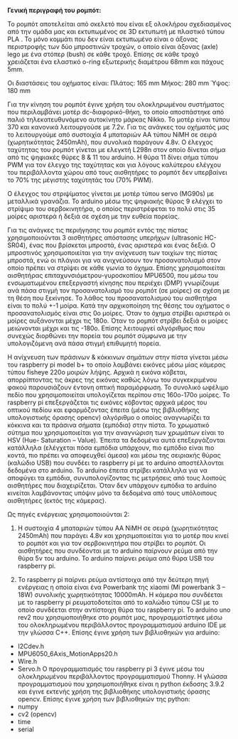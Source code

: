 **Γενική περιγραφή του ρομπότ:**

Το ρομπότ αποτελείται από σκελετό που είναι εξ ολοκλήρου σχεδιασμένος από την ομάδα μας και εκτυπωμένος σε 3D εκτυπωτή με πλαστικό τύπου PLA . Το μόνο κομμάτι που δεν είναι εκτυπωμένο είναι ο άξονας περιστροφής των δύο μπροστινών τροχών, ο οποίο είναι άξονας (axle) lego με ένα στόπερ (bush) σε κάθε τροχό. Επίσης σε κάθε τροχό χρειάζεται ένα ελαστικό o-ring εξωτερικής διαμέτρου 68mm και πάχους 5mm.

Οι διαστάσεις του οχήματος είναι:
Πλάτος: 165 mm
Μήκος: 280 mm
Ύψος: 180 mm

Για την κίνηση του ρομπότ έγινε χρήση του ολοκληρωμένου συστήματος που περιλαμβάνει μοτέρ dc-διαφορικό-θήκη, το οποίο αποσπάστηκε από παλιό τηλεκατευθυνόμενο αυτοκίνητο μάρκας Nikko. Το μοτέρ είναι τύπου 370 και κανονικά λειτουργούσε με 7.2v. Για τις ανάγκες του οχήματός μας το λειτουργούμε από συστοιχία 4 μπαταριών ΑΑ τύπου NiMH σε σειρά (χωρητικότητας 2450mAh), που συνολικά παράγουν 4.8v. Ο έλεγχος ταχύτητας του ρομπότ γίνεται με ελεγκτή L298n στον οποίο δίνεται σήμα από τις ψηφιακές θύρες 8 & 11 του arduino. Η θύρα 11 δίνει σήμα τύπου PWM για τον έλεγχο της ταχύτητας και για λόγους καλύτερου ελέγχου του περιβάλλοντα χώρου από τους αισθητήρες το ρομπότ δεν υπερβαίνει το 70% της μέγιστης ταχύτητάς του (70% PWM).  

Ο έλεγχος του στριψίματος γίνεται με μοτέρ τύπου servo (MG90s) με μεταλλικά γρανάζια. Το arduino μέσω της ψηφιακής θύρας 9 ελέγχει το στρίψιμο του σερβοκινητήρα, ο οποίος περιστρέφεται το πολύ στις 35 μοίρες αριστερά ή δεξιά σε σχέση με την ευθεία πορείας.

Για τις ανάγκες τις περιήγησης του ρομπότ εντός της πίστας χρησιμοποιούνται 3 αισθητήρες  απόστασης υπερήχων (ultrasonic HC-SR04), ένας που βρίσκεται μπροστά, ένας αριστερά και ένας δεξιά. Ο μπροστινός χρησιμοποιείται για την ανίχνευση των τοιχίων της πίστας μπροστά, ενώ οι πλάγιοι για να ανιχνεύσουν τον προσανατολισμό στον οποίο πρέπει να στρίψει σε κάθε γωνία το όχημα. Επίσης χρησιμοποιείται αισθητήρας επιταχυνσιόμετρου-γυροσκοπίου MPU6500, που μέσω του ενσωματωμένου επεξεργαστή κίνησης που περιέχει (DMP) γνωρίζουμε ανά πάσα στιγμή τον προσανατολισμό του ρομπότ (σε μοίρες) σε σχέση με τη θέση που ξεκίνησε. Το λάθος του προσανατολισμού του αισθητήρα είναι το πολύ +-1 μοίρα. Κατά την αρχικοποίηση της θέσης του οχήματος ο προσανατολισμός είναι στις 0ο μοίρες. Όταν το όχημα στρίβει αριστερά οι μοίρες αυξάνονται μέχρι τις 180ο.  Όταν το ρομπότ στρίβει δεξιά οι μοίρες μειώνονται μέχρι και τις -180ο. Επίσης λειτουργεί αλγόριθμος που συνεχώς διορθώνει την πορεία του ρομπότ σύμφωνα με την υπολογιζόμενη ανά πάσα στιγμή επιθυμητή πορεία.

Η ανίχνευση των πράσινων & κόκκινων σημάτων στην πίστα γίνεται μέσω του raspberry pi model b+ το οποίο λαμβάνει εικόνες μέσω μίας κάμερας τύπου fisheye 220o μοιρών λήψης. Αρχικά η εικόνα κόβεται, απορρίπτοντας τις άκρες της εικόνας καθώς λόγω του συγκεκριμένου φακού παρουσιάζουν έντονη οπτική παραμόρφωση. Το συνολικό ωφέλιμο πεδίο που χρησιμοποιείται υπολογίζεται περίπου στις 160ο-170ο μοίρες. Το raspberry pi επεξεργάζεται τις εικόνες κόβοντας αρχικά μέρος του οπτικού πεδίου και εφαρμόζοντας έπειτα (μέσω της βιβλιοθήκης υπολογιστικής όρασης opencv) αλγόριθμο ο οποίος αναγνωρίζει τα κόκκινα και τα πράσινα σήματα (εμπόδια) στην πίστα. Το χρωματικό σύτημα που χρησιμοποιείται για την αναγνώριση των χρωμάτων είναι το HSV (Hue- Saturation – Value). Έπειτα τα δεδομένα αυτά επεξεργάζονται κατάλληλα (ελέγχεται πόσα εμπόδια υπάρχουν, πιο εμπόδιο είναι πιο κοντά, πιο πρέπει να αποφευχθεί άμεσα) και μέσω της σειριακής θύρας (καλώδιο USB) που συνδέει το raspberry pi  με το arduino αποστέλλονται δεδομένα στο arduino. Το arduino έπειτα στρίβει κατάλληλα για να αποφύγει τα εμπόδια, συνυπολογίζοντας τις μετρήσεις από τους λοιπούς αισθητήρες που διαχειρίζεται. Όταν δεν υπάρχουν εμπόδια το arduino κινείται λαμβάνοντας υπόψιν μόνο τα δεδομένα από τους υπόλοιπους αισθητήρες (εκτός της κάμερας).

Ως πηγές ενέργειας χρησιμοποιούνται 2:
1.	Η συστοιχία 4 μπαταριών τύπου ΑΑ NiMH σε σειρά (χωρητικότητας 2450mAh) που παράγει 4.8v και χρησιμοποιείται για το μοτέρ που κινεί το ρομπότ και για τον σερβοκινητήρα που στρίβει το ρομπότ. Οι αισθητήρες που συνδέονται με το arduino παίρνουν ρεύμα από την θύρα 5v του arduino. To arduino παίρνει ρεύμα από θύρα USB του raspberry pi. 

2.	Το raspberry pi παίρνει ρεύμα αντίστοιχα από την δεύτερη πηγή ενέργειας η οποία είναι ένα Powerbank της xiaomi (Mi powerbank 3 – 18W) συνολικής χωρητικότητας 10000mAh. Η κάμερα που συνδέεται με το raspberry pi ρευματοδοτείται από το καλώδιο τύπου CSI με το οποίο συνδέεται στην αντίστοιχη θύρα του raspberry pi.
Το arduino uno rev2 που χρησιμοποιήθηκε στο ρομπότ μας, προγραμματίστηκε μέσω του ολοκληρωμένου περιβάλλοντος προγραμματισμού arduino IDE με την γλώσσα C++. Επίσης έγινε χρήση των βιβλιοθηκών για arduino:
-	I2Cdev.h
-	MPU6050_6Axis_MotionApps20.h
-	Wire.h
-	Servo.h
Ο προγραμματισμός του raspberry pi 3 έγινε μέσω του ολοκληρωμένου περιβάλλοντος προγραμματισμού Thonny. Η γλώσσα προγραμματισμού που χρησιμοποιήθηκε είναι η python έκδοσης 3.9.2 και έγινε εκτενής χρήση της βιβλιοθήκης υπολογιστικής όρασης opencv. Επίσης έγινε χρήση των βιβλιοθηκών της python:
-	numpy
-	cv2 (opencv)
-	time
- serial
